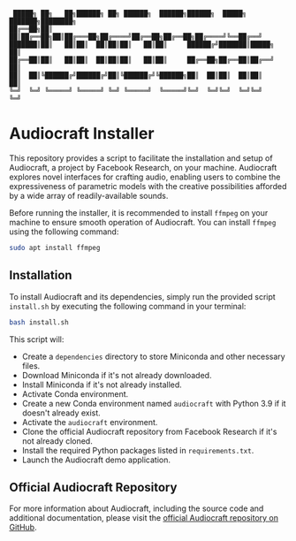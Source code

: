
```
 █████╗ ██╗   ██╗██████╗ ██╗ ██████╗  ██████╗██████╗  █████╗ ███████╗████████╗
██╔══██╗██║   ██║██╔══██╗██║██╔═══██╗██╔════╝██╔══██╗██╔══██╗██╔════╝╚══██╔══╝
███████║██║   ██║██║  ██║██║██║   ██║██║     ██████╔╝███████║█████╗     ██║   
██╔══██║██║   ██║██║  ██║██║██║   ██║██║     ██╔══██╗██╔══██║██╔══╝     ██║   
██║  ██║╚██████╔╝██████╔╝██║╚██████╔╝╚██████╗██║  ██║██║  ██║██║        ██║   
╚═╝  ╚═╝ ╚═════╝ ╚═════╝ ╚═╝ ╚═════╝  ╚═════╝╚═╝  ╚═╝╚═╝  ╚═╝╚═╝        ╚═╝   
```

# Audiocraft Installer

This repository provides a script to facilitate the installation and setup of Audiocraft, a project by Facebook Research, on your machine. Audiocraft explores novel interfaces for crafting audio, enabling users to combine the expressiveness of parametric models with the creative possibilities afforded by a wide array of readily-available sounds.

Before running the installer, it is recommended to install `ffmpeg` on your machine to ensure smooth operation of Audiocraft. You can install `ffmpeg` using the following command:

```bash
sudo apt install ffmpeg
```

## Installation

To install Audiocraft and its dependencies, simply run the provided script `install.sh` by executing the following command in your terminal:

```bash
bash install.sh
```

This script will:

- Create a `dependencies` directory to store Miniconda and other necessary files.
- Download Miniconda if it's not already downloaded.
- Install Miniconda if it's not already installed.
- Activate Conda environment.
- Create a new Conda environment named `audiocraft` with Python 3.9 if it doesn't already exist.
- Activate the `audiocraft` environment.
- Clone the official Audiocraft repository from Facebook Research if it's not already cloned.
- Install the required Python packages listed in `requirements.txt`.
- Launch the Audiocraft demo application.

## Official Audiocraft Repository

For more information about Audiocraft, including the source code and additional documentation, please visit the [official Audiocraft repository on GitHub](https://github.com/facebookresearch/audiocraft).